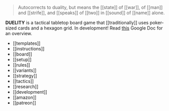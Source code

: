 > Autocorrects to duality, but means the [[state]] of [[war]], of [[man]] and [[strife]], and [[speaks]] of [[two]] in [[sound]] of [[name]] alone.

**DUELITY** is a tactical tabletop board game that [[traditionally]] uses poker-sized cards and a hexagon grid. In development! Read [this](https://docs.google.com/document/d/17ZoM5G9BEJ9gVdC0gZOftIpXbNqCE92L7wTPHNgJlec/edit?usp=sharing) Google Doc for an overview.

* [[templates]]
* [[instructions]]
* [[board]]
* [[setup]]
* [[rules]]
* [[variants]]
* [[strategy]]
* [[tactics]]
* [[research]]
* [[development]]
* [[amazon]]
* [[patreon]]